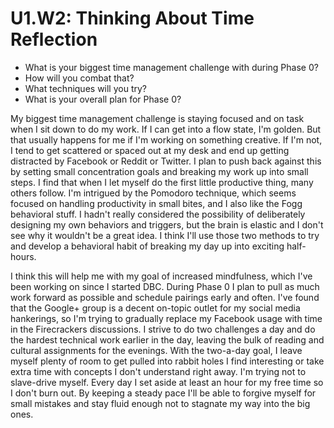 # U1.W2: Thinking About Time Reflection

* What is your biggest time management challenge with during Phase 0? 
* How will you combat that? 
* What techniques will you try?
* What is your overall plan for Phase 0?

My biggest time management challenge is staying focused and on task when I sit down to do my work. If I can get into a flow state, I'm golden. But that usually happens for me if I'm working on something creative. If I'm not, I tend to get scattered or spaced out at my desk and end up getting distracted by Facebook or Reddit or Twitter. I plan to push back against this by setting small concentration goals and breaking my work up into small steps. I find that when I let myself do the first little productive thing, many others follow. I'm intrigued by the Pomodoro technique, which seems focused on handling productivity in small bites, and I also like the Fogg behavioral stuff. I hadn't really considered the possibility of deliberately designing my own behaviors and triggers, but the brain is elastic and I don't see why it wouldn't be a great idea. I think I'll use those two methods to try and develop a behavioral habit of breaking my day up into exciting half-hours. 

I think this will help me with my goal of increased mindfulness, which I've been working on since I started DBC. During Phase 0 I plan to pull as much work forward as possible and schedule pairings early and often. I've found that the Google+ group is a decent on-topic outlet for my social media hankerings, so I'm trying to gradually replace my Facebook usage with time in the Firecrackers discussions. I strive to do two challenges a day and do the hardest technical work earlier in the day, leaving the bulk of reading and cultural assignments for the evenings. With the two-a-day goal, I leave myself plenty of room to get pulled into rabbit holes I find interesting or take extra time with concepts I don't understand right away. I'm trying not to slave-drive myself. Every day I set aside at least an hour for my free time so I don't burn out. By keeping a steady pace I'll be able to forgive myself for small mistakes and stay fluid enough not to stagnate my way into the big ones.